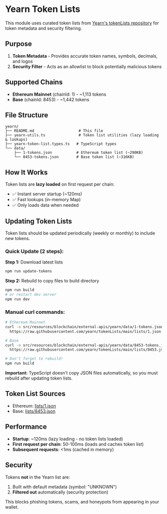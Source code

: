 # Yearn Token Lists

This module uses curated token lists from [Yearn's tokenLists repository](https://github.com/yearn/tokenLists) for token metadata and security filtering.

## Purpose

1. **Token Metadata** - Provides accurate token names, symbols, decimals, and logos
2. **Security Filter** - Acts as an allowlist to block potentially malicious tokens

## Supported Chains

- **Ethereum Mainnet** (chainId: 1) - ~1,113 tokens
- **Base** (chainId: 8453) - ~1,442 tokens

## File Structure

```
yearn/
├── README.md                    # This file
├── yearn-utils.ts               # Token list utilities (lazy loading & lookups)
├── yearn-token-list.types.ts   # TypeScript types
└── data/
    ├── 1-tokens.json           # Ethereum token list (~290KB)
    └── 8453-tokens.json        # Base token list (~316KB)
```

## How It Works

Token lists are **lazy loaded** on first request per chain:
- ✅ Instant server startup (~120ms)
- ✅ Fast lookups (in-memory Map)
- ✅ Only loads data when needed

## Updating Token Lists

Token lists should be updated periodically (weekly or monthly) to include new tokens.

### Quick Update (2 steps):

**Step 1:** Download latest lists
```bash
npm run update-tokens
```

**Step 2:** Rebuild to copy files to build directory
```bash
npm run build
# or restart dev server
npm run dev
```

### Manual curl commands:

```bash
# Ethereum Mainnet
curl -o src/resources/blockchain/external-apis/yearn/data/1-tokens.json \
  https://raw.githubusercontent.com/yearn/tokenLists/main/lists/1.json

# Base
curl -o src/resources/blockchain/external-apis/yearn/data/8453-tokens.json \
  https://raw.githubusercontent.com/yearn/tokenLists/main/lists/8453.json

# Don't forget to rebuild!
npm run build
```

**Important:** TypeScript doesn't copy JSON files automatically, so you must rebuild after updating token lists.

## Token List Sources

- Ethereum: [lists/1.json](https://github.com/yearn/tokenLists/blob/main/lists/1.json)
- Base: [lists/8453.json](https://github.com/yearn/tokenLists/blob/main/lists/8453.json)

## Performance

- **Startup**: ~120ms (lazy loading - no token lists loaded)
- **First request per chain**: 50-100ms (loads and caches token list)
- **Subsequent requests**: <1ms (cached in memory)

## Security

Tokens **not** in the Yearn list are:
1. Built with default metadata (symbol: "UNKNOWN")
2. **Filtered out** automatically (security protection)

This blocks phishing tokens, scams, and honeypots from appearing in your wallet.
